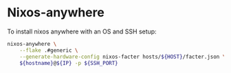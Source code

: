 # Nixos-anywhere

To install nixos anywhere with an OS and SSH setup:

```sh
nixos-anywhere \
    --flake .#generic \
    --generate-hardware-config nixos-facter hosts/${HOST}/facter.json \
    ${hostname}@${IP} -p ${SSH_PORT}
```
